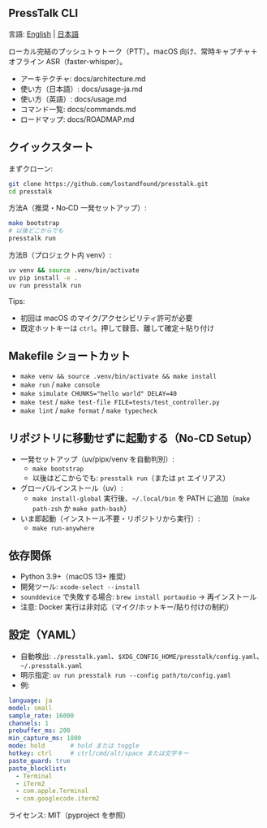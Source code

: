 ## PressTalk CLI

言語: [English](README.md) | [日本語](README-ja.md)

ローカル完結のプッシュトゥトーク（PTT）。macOS 向け、常時キャプチャ＋オフライン ASR（faster-whisper）。

- アーキテクチャ: docs/architecture.md
- 使い方（日本語）: docs/usage-ja.md
- 使い方（英語）: docs/usage.md
- コマンド一覧: docs/commands.md
- ロードマップ: docs/ROADMAP.md

## クイックスタート

まずクローン:
```bash
git clone https://github.com/lostandfound/presstalk.git
cd presstalk
```

方法A（推奨・No‑CD 一発セットアップ）:
```bash
make bootstrap
# 以後どこからでも
presstalk run
```

方法B（プロジェクト内 venv）:
```bash
uv venv && source .venv/bin/activate
uv pip install -e .
uv run presstalk run
```
Tips:
- 初回は macOS のマイク/アクセシビリティ許可が必要
- 既定ホットキーは `ctrl`。押して録音、離して確定＋貼り付け

## Makefile ショートカット
- `make venv && source .venv/bin/activate && make install`
- `make run` / `make console`
- `make simulate CHUNKS="hello world" DELAY=40`
- `make test` / `make test-file FILE=tests/test_controller.py`
- `make lint` / `make format` / `make typecheck`

## リポジトリに移動せずに起動する（No‑CD Setup）
- 一発セットアップ（uv/pipx/venv を自動判別）:
  - `make bootstrap`
  - 以後はどこからでも: `presstalk run`（または `pt` エイリアス）
- グローバルインストール（uv）:
  - `make install-global` 実行後、`~/.local/bin` を PATH に追加（`make path-zsh` か `make path-bash`）
- いま即起動（インストール不要・リポジトリから実行）:
  - `make run-anywhere`

## 依存関係
- Python 3.9+（macOS 13+ 推奨）
- 開発ツール: `xcode-select --install`
- `sounddevice` で失敗する場合: `brew install portaudio` → 再インストール
- 注意: Docker 実行は非対応（マイク/ホットキー/貼り付けの制約）

## 設定（YAML）
- 自動検出: `./presstalk.yaml`、`$XDG_CONFIG_HOME/presstalk/config.yaml`、`~/.presstalk.yaml`
- 明示指定: `uv run presstalk run --config path/to/config.yaml`
- 例:
```yaml
language: ja
model: small
sample_rate: 16000
channels: 1
prebuffer_ms: 200
min_capture_ms: 1800
mode: hold       # hold または toggle
hotkey: ctrl     # ctrl/cmd/alt/space または文字キー
paste_guard: true
paste_blocklist:
  - Terminal
  - iTerm2
  - com.apple.Terminal
  - com.googlecode.iterm2
```

ライセンス: MIT（pyproject を参照）
